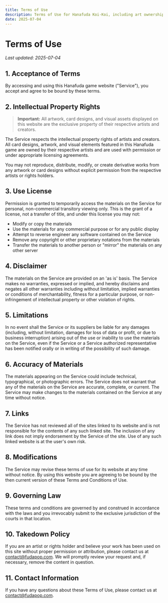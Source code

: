 ```yaml
---
title: Terms of Use
description: Terms of Use for Hanafuda Koi-Koi, including art ownership and takedown policy.
date: 2025-07-04
---
```


# Terms of Use

_Last updated: 2025-07-04_

## 1. Acceptance of Terms

By accessing and using this Hanafuda game website ("Service"), you accept and agree to be bound by these terms.

## 2. Intellectual Property Rights

> **Important:** All artwork, card designs, and visual assets displayed on this website are the exclusive property of their respective artists and creators.

The Service respects the intellectual property rights of artists and creators. All card designs, artwork, and visual elements featured in this Hanafuda game are owned by their respective artists and are used with permission or under appropriate licensing agreements.

You may not reproduce, distribute, modify, or create derivative works from any artwork or card designs without explicit permission from the respective artists or rights holders.

## 3. Use License

Permission is granted to temporarily access the materials on the Service for personal, non-commercial transitory viewing only. This is the grant of a license, not a transfer of title, and under this license you may not:

- Modify or copy the materials
- Use the materials for any commercial purpose or for any public display
- Attempt to reverse engineer any software contained on the Service
- Remove any copyright or other proprietary notations from the materials
- Transfer the materials to another person or "mirror" the materials on any other server

## 4. Disclaimer

The materials on the Service are provided on an 'as is' basis. The Service makes no warranties, expressed or implied, and hereby disclaims and negates all other warranties including without limitation, implied warranties or conditions of merchantability, fitness for a particular purpose, or non-infringement of intellectual property or other violation of rights.

## 5. Limitations

In no event shall the Service or its suppliers be liable for any damages (including, without limitation, damages for loss of data or profit, or due to business interruption) arising out of the use or inability to use the materials on the Service, even if the Service or a Service authorized representative has been notified orally or in writing of the possibility of such damage.

## 6. Accuracy of Materials

The materials appearing on the Service could include technical, typographical, or photographic errors. The Service does not warrant that any of the materials on the Service are accurate, complete, or current. The Service may make changes to the materials contained on the Service at any time without notice.

## 7. Links

The Service has not reviewed all of the sites linked to its website and is not responsible for the contents of any such linked site. The inclusion of any link does not imply endorsement by the Service of the site. Use of any such linked website is at the user's own risk.

## 8. Modifications

The Service may revise these terms of use for its website at any time without notice. By using this website you are agreeing to be bound by the then current version of these Terms and Conditions of Use.

## 9. Governing Law

These terms and conditions are governed by and construed in accordance with the laws and you irrevocably submit to the exclusive jurisdiction of the courts in that location.

## 10. Takedown Policy

If you are an artist or rights holder and believe your work has been used on this site without proper permission or attribution, please contact us at [contact@fudapop.com](mailto:contact@fudapop.com). We will promptly review your request and, if necessary, remove the content in question.

## 11. Contact Information

If you have any questions about these Terms of Use, please contact us at [contact@fudapop.com](mailto:contact@fudapop.com).
